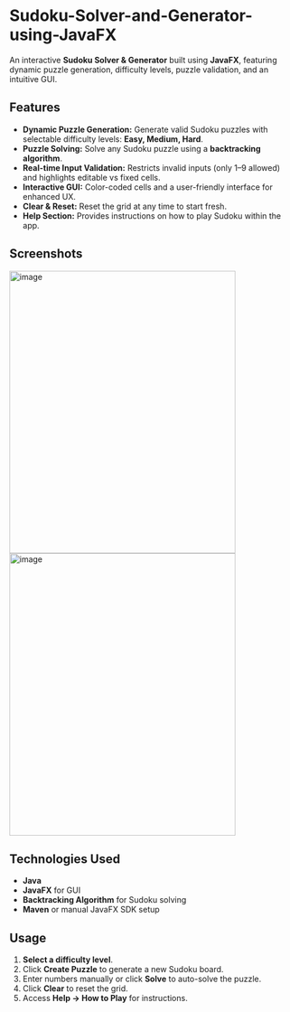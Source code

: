 # Sudoku-Solver-and-Generator-using-JavaFX

An interactive **Sudoku Solver & Generator** built using **JavaFX**, featuring dynamic puzzle generation, difficulty levels, puzzle validation, and an intuitive GUI.


## Features

- **Dynamic Puzzle Generation:** Generate valid Sudoku puzzles with selectable difficulty levels: **Easy, Medium, Hard**.  
- **Puzzle Solving:** Solve any Sudoku puzzle using a **backtracking algorithm**.  
- **Real-time Input Validation:** Restricts invalid inputs (only 1–9 allowed) and highlights editable vs fixed cells.  
- **Interactive GUI:** Color-coded cells and a user-friendly interface for enhanced UX.  
- **Clear & Reset:** Reset the grid at any time to start fresh.  
- **Help Section:** Provides instructions on how to play Sudoku within the app.


## Screenshots
<img width="400" height="500" alt="image" src="https://github.com/user-attachments/assets/ce8d47e2-f69d-4ba2-ba2a-8bdfa8bcd81f" style="margin-right: 20px;" />
<img width="400" height="500" alt="image" src="https://github.com/user-attachments/assets/fa589791-0fa7-4070-bfd6-5139eb764964" />


## Technologies Used

- **Java**  
- **JavaFX** for GUI  
- **Backtracking Algorithm** for Sudoku solving  
- **Maven** or manual JavaFX SDK setup  

## Usage

1. **Select a difficulty level**.  
2. Click **Create Puzzle** to generate a new Sudoku board.  
3. Enter numbers manually or click **Solve** to auto-solve the puzzle.  
4. Click **Clear** to reset the grid.  
5. Access **Help → How to Play** for instructions.

